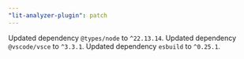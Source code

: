 ```yaml
---
"lit-analyzer-plugin": patch
---
```


Updated dependency `@types/node` to `^22.13.14`.
Updated dependency `@vscode/vsce` to `^3.3.1`.
Updated dependency `esbuild` to `^0.25.1`.
